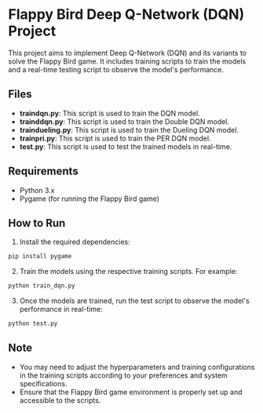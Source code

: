 
# Flappy Bird Deep Q-Network (DQN) Project

This project aims to implement Deep Q-Network (DQN) and its variants to solve the Flappy Bird game. It includes training scripts to train the models and a real-time testing script to observe the model's performance.

## Files

- **traindqn.py**: This script is used to train the DQN model.
- **trainddqn.py**: This script is used to train the Double DQN model.
- **traindueling.py**: This script is used to train the Dueling DQN model.
- **trainpri.py**: This script is used to train the PER DQN model.
- **test.py**: This script is used to test the trained models in real-time.

## Requirements

- Python 3.x
- Pygame (for running the Flappy Bird game)

## How to Run

1. Install the required dependencies:

```bash
pip install pygame
```

2. Train the models using the respective training scripts. For example:

```bash
python train_dqn.py
```

3. Once the models are trained, run the test script to observe the model's performance in real-time:

```bash
python test.py
```

## Note

- You may need to adjust the hyperparameters and training configurations in the training scripts according to your preferences and system specifications.
- Ensure that the Flappy Bird game environment is properly set up and accessible to the scripts.
